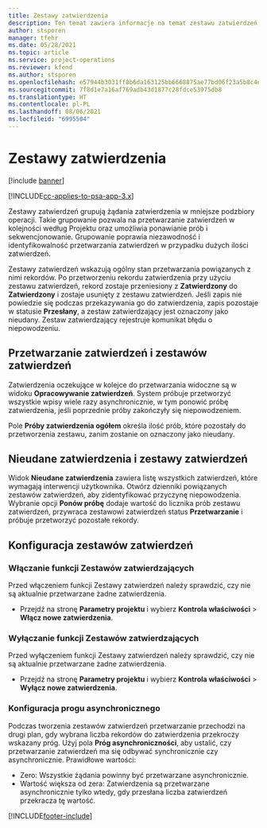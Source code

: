 ```yaml
---
title: Zestawy zatwierdzenia
description: Ten temat zawiera informacje na temat zestawu zatwierdzeń, wniosków i podzbiorów tych operacji.
author: stsporen
manager: tfehr
ms.date: 05/28/2021
ms.topic: article
ms.service: project-operations
ms.reviewer: kfend
ms.author: stsporen
ms.openlocfilehash: e57944b3031ff8b6da163125bb6668875ae77bd06f23a5b8c4ef06f396210e4f
ms.sourcegitcommit: 7f8d1e7a16af769adb43d1877c28fdce53975db8
ms.translationtype: HT
ms.contentlocale: pl-PL
ms.lasthandoff: 08/06/2021
ms.locfileid: "6995504"
---
```

# <a name="approval-sets"></a>Zestawy zatwierdzenia

[!include [banner](../includes/psa-now-project-operations.md)]

[!INCLUDE[cc-applies-to-psa-app-3.x](../includes/cc-applies-to-psa-app-3x.md)]

Zestawy zatwierdzeń grupują żądania zatwierdzenia w mniejsze podzbiory operacji. Takie grupowanie pozwala na przetwarzanie zatwierdzeń w kolejności według Projektu oraz umożliwia ponawianie prób i sekwencjonowanie. Grupowanie poprawia niezawodność i identyfikowalność przetwarzania zatwierdzeń w przypadku dużych ilości zatwierdzeń.

Zestawy zatwierdzeń wskazują ogólny stan przetwarzania powiązanych z nimi rekordów. Po przetworzeniu rekordu zatwierdzenia przy użyciu zestawu zatwierdzeń, rekord zostaje przeniesiony z **Zatwierdzony** do **Zatwierdzony** i zostaje usunięty z zestawu zatwierdzeń. Jeśli zapis nie powiedzie się podczas przekazywania go do zatwierdzenia, zapis pozostaje w statusie **Przesłany**, a zestaw zatwierdzający jest oznaczony jako nieudany. Zestaw zatwierdzający rejestruje komunikat błędu o niepowodzeniu.

## <a name="processing-approvals-and-approval-sets"></a>Przetwarzanie zatwierdzeń i zestawów zatwierdzeń
Zatwierdzenia oczekujące w kolejce do przetwarzania widoczne są w widoku **Opracowywanie zatwierdzeń**. System próbuje przetworzyć wszystkie wpisy wiele razy asynchronicznie, w tym ponowić próbę zatwierdzenia, jeśli poprzednie próby zakończyły się niepowodzeniem.

Pole **Próby zatwierdzenia ogółem** określa ilość prób, które pozostały do przetworzenia zestawu, zanim zostanie on oznaczony jako nieudany.

## <a name="failed-approvals-and-approval-sets"></a>Nieudane zatwierdzenia i zestawy zatwierdzeń
Widok **Nieudane zatwierdzenia** zawiera listę wszystkich zatwierdzeń, które wymagają interwencji użytkownika. Otwórz dzienniki powiązanych zestawów zatwierdzeń, aby zidentyfikować przyczynę niepowodzenia.
Wybranie opcji **Ponów próbę** dodaje wartość do licznika prób zestawu zatwierdzeń, przywraca zestawowi zatwierdzeń status **Przetwarzanie** i próbuje przetworzyć pozostałe rekordy.

## <a name="configure-approval-sets"></a>Konfiguracja zestawów zatwierdzeń

###  <a name="enable-the-approval-sets-feature"></a>Włączanie funkcji Zestawów zatwierdzających
Przed włączeniem funkcji Zestawy zatwierdzeń należy sprawdzić, czy nie są aktualnie przetwarzane żadne zatwierdzenia.

- Przejdź na stronę **Parametry projektu** i wybierz **Kontrola właściwości** > **Włącz nowe zatwierdzenia**.

### <a name="turn-off-the-approval-sets-feature"></a>Wyłączanie funkcji Zestawów zatwierdzających
Przed wyłączeniem funkcji Zestawy zatwierdzeń należy sprawdzić, czy nie są aktualnie przetwarzane żadne zatwierdzenia.

- Przejdź na stronę **Parametry projektu** i wybierz **Kontrola właściwości** > **Wyłącz nowe zatwierdzenia**.

### <a name="configuring-the-asynchronous-threshold"></a>Konfiguracja progu asynchronicznego 
Podczas tworzenia zestawów zatwierdzeń przetwarzanie przechodzi na drugi plan, gdy wybrana liczba rekordów do zatwierdzenia przekroczy wskazany próg. Użyj pola **Próg asynchroniczności**, aby ustalić, czy przetwarzanie zatwierdzeń ma się odbywać synchronicznie czy asynchronicznie.
Prawidłowe wartości:

  - Zero: Wszystkie żądania powinny być przetwarzane asynchronicznie. 
  - Wartość większa od zera: Zatwierdzenia są przetwarzane asynchronicznie tylko wtedy, gdy przesłana liczba zatwierdzeń przekracza tę wartość.

[!INCLUDE[footer-include](../includes/footer-banner.md)]
